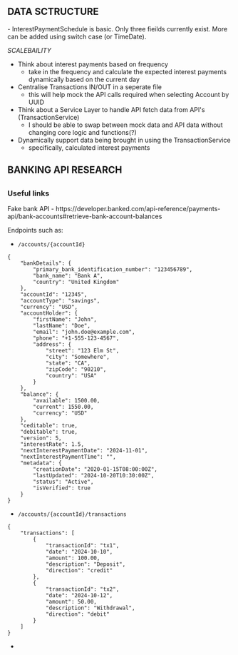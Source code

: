﻿
<h2>DATA SCTRUCTURE</h2>
- InterestPaymentSchedule is basic. Only three fieilds currently exist. More can be added using switch case (or TimeDate).

*SCALEBAILITY*
- Think about interest payments based on frequency
    + take in the frequency and calculate the expected interest payments dynamically based on the current day
- Centralise Transactions IN/OUT in a seperate file
    + this will help mock the API calls required when selecting Account by UUID
- Think about a Service Layer to handle API fetch data from API's (TransactionService)
    + I should be able to swap between mock data and API data without changing core logic and functions(?)
- Dynamically support data being brought in using the TransactionService
    + specifically, calculated interest payments


<h2>BANKING API RESEARCH<h2>
<h3>Useful links</h3>
Fake bank API
- https://developer.banked.com/api-reference/payments-api/bank-accounts#retrieve-bank-account-balances


Endpoints such as:
- ```/accounts/{accountId}```
```
{
    "bankDetails": {
        "primary_bank_identification_number": "123456789",
        "bank_name": "Bank A",
        "country": "United Kingdom"
    },
    "accountId": "12345",
    "accountType": "savings",
    "currency": "USD",
    "accountHolder": {
        "firstName": "John",
        "lastName": "Doe",
        "email": "john.doe@example.com",
        "phone": "+1-555-123-4567",
        "address": {
            "street": "123 Elm St",
            "city": "Somewhere",
            "state": "CA",
            "zipCode": "90210",
            "country": "USA"
        }
    },
    "balance": {
        "available": 1500.00,
        "current": 1550.00,
        "currency": "USD"
    },
    "ceditable": true,
    "debitable": true,
    "version": 5,
    "interestRate": 1.5,
    "nextInterestPaymentDate": "2024-11-01",
    "nextInterestPaymentTime": "",
    "metadata": {
        "creationDate": "2020-01-15T08:00:00Z",
        "lastUpdated": "2024-10-20T10:30:00Z",
        "status": "Active",
        "isVerified": true
    }
}

```

- ```/accounts/{accountId}/transactions```
```
{
    "transactions": [
        {
            "transactionId": "tx1",
            "date": "2024-10-10",
            "amount": 100.00,
            "description": "Deposit",
            "direction": "credit"
        },
        {
            "transactionId": "tx2",
            "date": "2024-10-12",
            "amount": 50.00,
            "description": "Withdrawal",
            "direction": "debit"
        }
    ]
}
```

- 
